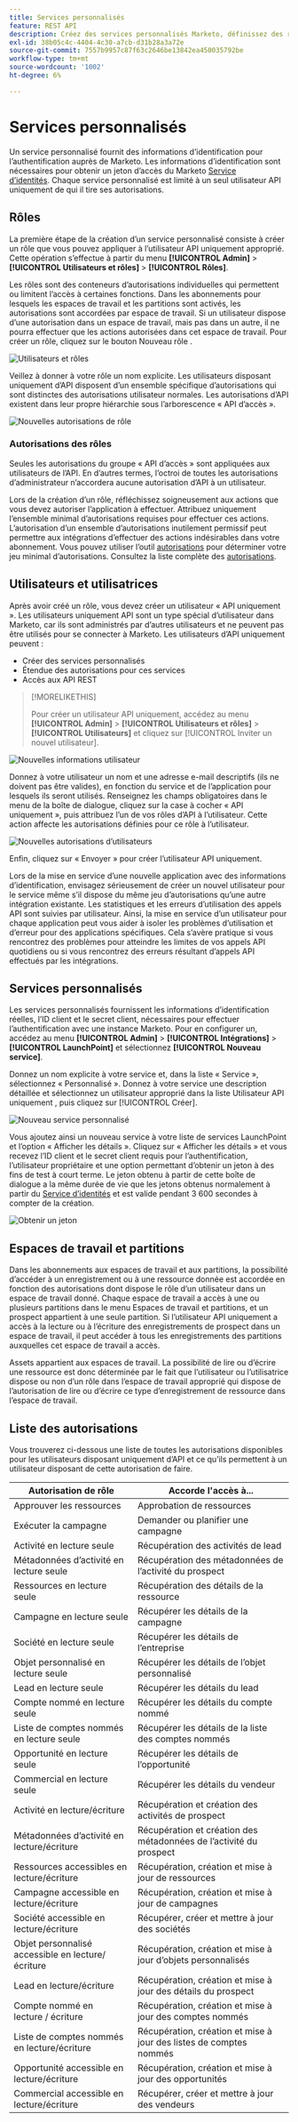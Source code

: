```yaml
---
title: Services personnalisés
feature: REST API
description: Créez des services personnalisés Marketo, définissez des rôles et des autorisations API uniquement, obtenez l’ID client et le secret client dans LaunchPoint, puis obtenez des jetons d’accès.
exl-id: 38b05c4c-4404-4c30-a7cb-d31b28a3a72e
source-git-commit: 7557b9957c87f63c2646be13842ea450035792be
workflow-type: tm+mt
source-wordcount: '1002'
ht-degree: 6%

---
```


# Services personnalisés

Un service personnalisé fournit des informations d’identification pour l’authentification auprès de Marketo. Les informations d’identification sont nécessaires pour obtenir un jeton d’accès du Marketo [Service d’identités](https://developer.adobe.com/marketo-apis/api/identity/#tag/Identity/operation/identityUsingGET). Chaque service personnalisé est limité à un seul utilisateur API uniquement de qui il tire ses autorisations.

## Rôles

La première étape de la création d’un service personnalisé consiste à créer un rôle que vous pouvez appliquer à l’utilisateur API uniquement approprié. Cette opération s’effectue à partir du menu **[!UICONTROL Admin]** > **[!UICONTROL Utilisateurs et rôles]** > **[!UICONTROL Rôles]**.

Les rôles sont des conteneurs d’autorisations individuelles qui permettent ou limitent l’accès à certaines fonctions. Dans les abonnements pour lesquels les espaces de travail et les partitions sont activés, les autorisations sont accordées par espace de travail. Si un utilisateur dispose d’une autorisation dans un espace de travail, mais pas dans un autre, il ne pourra effectuer que les actions autorisées dans cet espace de travail. Pour créer un rôle, cliquez sur le bouton Nouveau rôle .

![Utilisateurs et rôles](assets/admin-users-and-roles-roles.png)

Veillez à donner à votre rôle un nom explicite. Les utilisateurs disposant uniquement d’API disposent d’un ensemble spécifique d’autorisations qui sont distinctes des autorisations utilisateur normales. Les autorisations d’API existent dans leur propre hiérarchie sous l’arborescence « API d’accès ».

![Nouvelles autorisations de rôle](assets/new-role-access-api-permissions.png)

### Autorisations des rôles

Seules les autorisations du groupe « API d’accès » sont appliquées aux utilisateurs de l’API. En d’autres termes, l’octroi de toutes les autorisations d’administrateur n’accordera aucune autorisation d’API à un utilisateur.

Lors de la création d’un rôle, réfléchissez soigneusement aux actions que vous devez autoriser l’application à effectuer. Attribuez uniquement l’ensemble minimal d’autorisations requises pour effectuer ces actions. L’autorisation d’un ensemble d’autorisations inutilement permissif peut permettre aux intégrations d’effectuer des actions indésirables dans votre abonnement. Vous pouvez utiliser l’outil [autorisations](endpoint-reference.md) pour déterminer votre jeu minimal d’autorisations. Consultez la liste complète des [autorisations](#permission_list).

## Utilisateurs et utilisatrices

Après avoir créé un rôle, vous devez créer un utilisateur « API uniquement ». Les utilisateurs uniquement API sont un type spécial d’utilisateur dans Marketo, car ils sont administrés par d’autres utilisateurs et ne peuvent pas être utilisés pour se connecter à Marketo. Les utilisateurs d’API uniquement peuvent :

- Créer des services personnalisés
- Étendue des autorisations pour ces services
- Accès aux API REST

>[!MORELIKETHIS]
>
>Pour créer un utilisateur API uniquement, accédez au menu **[!UICONTROL Admin]** > **[!UICONTROL Utilisateurs et rôles]** > **[!UICONTROL Utilisateurs]** et cliquez sur [!UICONTROL Inviter un nouvel utilisateur].

![Nouvelles informations utilisateur](assets/new-user-info.png)

Donnez à votre utilisateur un nom et une adresse e-mail descriptifs (ils ne doivent pas être valides), en fonction du service et de l’application pour lesquels ils seront utilisés. Renseignez les champs obligatoires dans le menu de la boîte de dialogue, cliquez sur la case à cocher « API uniquement », puis attribuez l’un de vos rôles d’API à l’utilisateur. Cette action affecte les autorisations définies pour ce rôle à l’utilisateur.

![Nouvelles autorisations d’utilisateurs](assets/new-user-permissions.png)

Enfin, cliquez sur « Envoyer » pour créer l’utilisateur API uniquement.

Lors de la mise en service d’une nouvelle application avec des informations d’identification, envisagez sérieusement de créer un nouvel utilisateur pour le service même s’il dispose du même jeu d’autorisations qu’une autre intégration existante. Les statistiques et les erreurs d’utilisation des appels API sont suivies par utilisateur. Ainsi, la mise en service d’un utilisateur pour chaque application peut vous aider à isoler les problèmes d’utilisation et d’erreur pour des applications spécifiques. Cela s’avère pratique si vous rencontrez des problèmes pour atteindre les limites de vos appels API quotidiens ou si vous rencontrez des erreurs résultant d’appels API effectués par les intégrations.

## Services personnalisés

Les services personnalisés fournissent les informations d’identification réelles, l’ID client et le secret client, nécessaires pour effectuer l’authentification avec une instance Marketo. Pour en configurer un, accédez au menu **[!UICONTROL Admin]** > **[!UICONTROL Intégrations]** > **[!UICONTROL LaunchPoint]** et sélectionnez **[!UICONTROL Nouveau service]**.

Donnez un nom explicite à votre service et, dans la liste « Service », sélectionnez « Personnalisé ». Donnez à votre service une description détaillée et sélectionnez un utilisateur approprié dans la liste Utilisateur API uniquement , puis cliquez sur [!UICONTROL Créer].

![Nouveau service personnalisé](assets/admin-launchpoint-new-service.png)

Vous ajoutez ainsi un nouveau service à votre liste de services LaunchPoint et l’option « Afficher les détails ». Cliquez sur « Afficher les détails » et vous recevez l’ID client et le secret client requis pour l’authentification, l’utilisateur propriétaire et une option permettant d’obtenir un jeton à des fins de test à court terme. Le jeton obtenu à partir de cette boîte de dialogue a la même durée de vie que les jetons obtenus normalement à partir du [Service d’identités](https://developer.adobe.com/marketo-apis/api/identity/#tag/Identity/operation/identityUsingGET) et est valide pendant 3 600 secondes à compter de la création.

![Obtenir un jeton](assets/get-token.png)

## Espaces de travail et partitions

Dans les abonnements aux espaces de travail et aux partitions, la possibilité d’accéder à un enregistrement ou à une ressource donnée est accordée en fonction des autorisations dont dispose le rôle d’un utilisateur dans un espace de travail donné. Chaque espace de travail a accès à une ou plusieurs partitions dans le menu Espaces de travail et partitions, et un prospect appartient à une seule partition. Si l’utilisateur API uniquement a accès à la lecture ou à l’écriture des enregistrements de prospect dans un espace de travail, il peut accéder à tous les enregistrements des partitions auxquelles cet espace de travail a accès.

Assets appartient aux espaces de travail. La possibilité de lire ou d’écrire une ressource est donc déterminée par le fait que l’utilisateur ou l’utilisatrice dispose ou non d’un rôle dans l’espace de travail approprié qui dispose de l’autorisation de lire ou d’écrire ce type d’enregistrement de ressource dans l’espace de travail.

## Liste des autorisations

Vous trouverez ci-dessous une liste de toutes les autorisations disponibles pour les utilisateurs disposant uniquement d’API et ce qu’ils permettent à un utilisateur disposant de cette autorisation de faire.

| Autorisation de rôle | Accorde l&#39;accès à... |
| --- | --- |
| Approuver les ressources | Approbation de ressources |
| Exécuter la campagne | Demander ou planifier une campagne |
| Activité en lecture seule | Récupération des activités de lead |
| Métadonnées d’activité en lecture seule | Récupération des métadonnées de l’activité du prospect |
| Ressources en lecture seule | Récupération des détails de la ressource |
| Campagne en lecture seule | Récupérer les détails de la campagne |
| Société en lecture seule | Récupérer les détails de l’entreprise |
| Objet personnalisé en lecture seule | Récupérer les détails de l’objet personnalisé |
| Lead en lecture seule | Récupérer les détails du lead |
| Compte nommé en lecture seule | Récupérer les détails du compte nommé |
| Liste de comptes nommés en lecture seule | Récupérer les détails de la liste des comptes nommés |
| Opportunité en lecture seule | Récupérer les détails de l’opportunité |
| Commercial en lecture seule | Récupérer les détails du vendeur |
| Activité en lecture/écriture | Récupération et création des activités de prospect |
| Métadonnées d’activité en lecture/écriture | Récupération et création des métadonnées de l’activité du prospect |
| Ressources accessibles en lecture/écriture | Récupération, création et mise à jour de ressources |
| Campagne accessible en lecture/écriture | Récupération, création et mise à jour de campagnes |
| Société accessible en lecture/écriture | Récupérer, créer et mettre à jour des sociétés |
| Objet personnalisé accessible en lecture/écriture | Récupération, création et mise à jour d’objets personnalisés |
| Lead en lecture/écriture | Récupération, création et mise à jour des détails du prospect |
| Compte nommé en lecture / écriture | Récupération, création et mise à jour des comptes nommés |
| Liste de comptes nommés en lecture/écriture | Récupération, création et mise à jour des listes de comptes nommés |
| Opportunité accessible en lecture/écriture | Récupération, création et mise à jour des opportunités |
| Commercial accessible en lecture/écriture | Récupérer, créer et mettre à jour des vendeurs |
